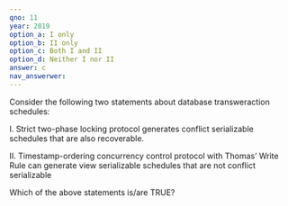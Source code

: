 ```yaml
---
qno: 11
year: 2019
option_a: I only
option_b: II only
option_c: Both I and II
option_d: Neither I nor II
answer: c
nav_answerwer:
---
```


Consider the following two statements about database transweraction schedules:

I. Strict two-phase locking protocol generates conflict serializable schedules that are also recoverable.

II. Timestamp-ordering concurrency control protocol with Thomas’ Write Rule can generate view serializable 
schedules that are not conflict serializable

Which of the above statements is/are TRUE?